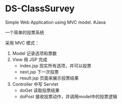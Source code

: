 # DS-ClassSurvey
Simple Web Application using MVC model. #Java

一个简单的投票系统

采用 MVC 模式：

1. Model 记录选项和票数
2. View 用 JSP 完成
    - index.jsp 现实所有选项，并可以投票
    - next.jsp 下一次投票
    - result.jsp 页面来展示投票结果
3. Controller 中写 Servlet
    - doGet 读取投票结果
    - doPost 接收投票动作，并调用model中的投票逻辑
